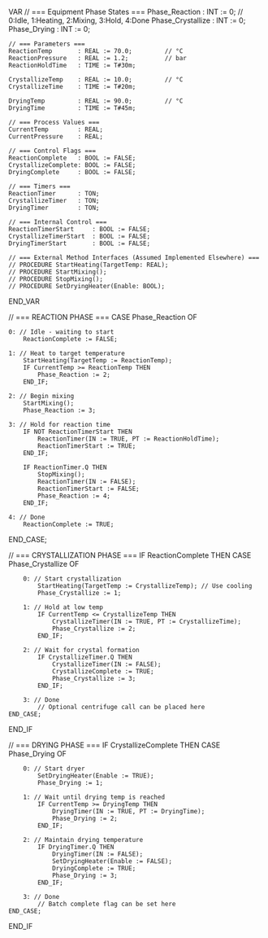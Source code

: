 VAR
    // === Equipment Phase States ===
    Phase_Reaction     : INT := 0; // 0:Idle, 1:Heating, 2:Mixing, 3:Hold, 4:Done
    Phase_Crystallize  : INT := 0;
    Phase_Drying       : INT := 0;

    // === Parameters ===
    ReactionTemp       : REAL := 70.0;         // °C
    ReactionPressure   : REAL := 1.2;          // bar
    ReactionHoldTime   : TIME := T#30m;

    CrystallizeTemp    : REAL := 10.0;         // °C
    CrystallizeTime    : TIME := T#20m;

    DryingTemp         : REAL := 90.0;         // °C
    DryingTime         : TIME := T#45m;

    // === Process Values ===
    CurrentTemp        : REAL;
    CurrentPressure    : REAL;

    // === Control Flags ===
    ReactionComplete   : BOOL := FALSE;
    CrystallizeComplete: BOOL := FALSE;
    DryingComplete     : BOOL := FALSE;

    // === Timers ===
    ReactionTimer      : TON;
    CrystallizeTimer   : TON;
    DryingTimer        : TON;

    // === Internal Control ===
    ReactionTimerStart     : BOOL := FALSE;
    CrystallizeTimerStart  : BOOL := FALSE;
    DryingTimerStart       : BOOL := FALSE;

    // === External Method Interfaces (Assumed Implemented Elsewhere) ===
    // PROCEDURE StartHeating(TargetTemp: REAL);
    // PROCEDURE StartMixing();
    // PROCEDURE StopMixing();
    // PROCEDURE SetDryingHeater(Enable: BOOL);
END_VAR

// === REACTION PHASE ===
CASE Phase_Reaction OF

    0: // Idle - waiting to start
        ReactionComplete := FALSE;

    1: // Heat to target temperature
        StartHeating(TargetTemp := ReactionTemp);
        IF CurrentTemp >= ReactionTemp THEN
            Phase_Reaction := 2;
        END_IF;

    2: // Begin mixing
        StartMixing();
        Phase_Reaction := 3;

    3: // Hold for reaction time
        IF NOT ReactionTimerStart THEN
            ReactionTimer(IN := TRUE, PT := ReactionHoldTime);
            ReactionTimerStart := TRUE;
        END_IF;

        IF ReactionTimer.Q THEN
            StopMixing();
            ReactionTimer(IN := FALSE);
            ReactionTimerStart := FALSE;
            Phase_Reaction := 4;
        END_IF;

    4: // Done
        ReactionComplete := TRUE;

END_CASE;

// === CRYSTALLIZATION PHASE ===
IF ReactionComplete THEN
    CASE Phase_Crystallize OF

        0: // Start crystallization
            StartHeating(TargetTemp := CrystallizeTemp); // Use cooling
            Phase_Crystallize := 1;

        1: // Hold at low temp
            IF CurrentTemp <= CrystallizeTemp THEN
                CrystallizeTimer(IN := TRUE, PT := CrystallizeTime);
                Phase_Crystallize := 2;
            END_IF;

        2: // Wait for crystal formation
            IF CrystallizeTimer.Q THEN
                CrystallizeTimer(IN := FALSE);
                CrystallizeComplete := TRUE;
                Phase_Crystallize := 3;
            END_IF;

        3: // Done
            // Optional centrifuge call can be placed here
    END_CASE;
END_IF

// === DRYING PHASE ===
IF CrystallizeComplete THEN
    CASE Phase_Drying OF

        0: // Start dryer
            SetDryingHeater(Enable := TRUE);
            Phase_Drying := 1;

        1: // Wait until drying temp is reached
            IF CurrentTemp >= DryingTemp THEN
                DryingTimer(IN := TRUE, PT := DryingTime);
                Phase_Drying := 2;
            END_IF;

        2: // Maintain drying temperature
            IF DryingTimer.Q THEN
                DryingTimer(IN := FALSE);
                SetDryingHeater(Enable := FALSE);
                DryingComplete := TRUE;
                Phase_Drying := 3;
            END_IF;

        3: // Done
            // Batch complete flag can be set here
    END_CASE;
END_IF
